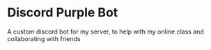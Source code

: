 # Discord Purple Bot
 A custom discord bot for my server, to help with my online class and collaborating with friends
